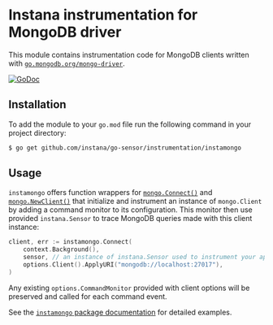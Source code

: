 Instana instrumentation for MongoDB driver
==========================================

This module contains instrumentation code for MongoDB clients written with [`go.mongodb.org/mongo-driver`](https://go.mongodb.org/mongo-driver).

[![GoDoc](https://pkg.go.dev/badge/github.com/instana/go-sensor/instrumentation/instamongo)][godoc]

Installation
------------

To add the module to your `go.mod` file run the following command in your project directory:

```bash
$ go get github.com/instana/go-sensor/instrumentation/instamongo
```

Usage
-----

`instamongo` offers function wrappers for [`mongo.Connect()`][instamongo.Connect] and [`mongo.NewClient()`][instamongo.NewClient]
that initialize and instrument an instance of `mongo.Client` by adding a command monitor to its configuration. This monitor then
use provided `instana.Sensor` to trace MongoDB queries made with this client instance:

```go
client, err := instamongo.Connect(
	context.Background(),
	sensor, // an instance of instana.Sensor used to instrument your application
	options.Client().ApplyURI("mongodb://localhost:27017"),
)
```

Any existing `options.CommandMonitor` provided with client options will be preserved and called for each command event.

See the [`instamongo` package documentation][godoc] for detailed examples.



[godoc]: https://pkg.go.dev/github.com/instana/go-sensor/instrumentation/instamongo
[instamongo.Connect]: https://pkg.go.dev/github.com/instana/go-sensor/instrumentation/instamongo#Connect
[instamongo.NewClient]: https://pkg.go.dev/github.com/instana/go-sensor/instrumentation/instamongo#NewClient

<!---
Mandatory comment section for CI/CD !!
target-pkg-url: go.mongodb.org/mongo-driver
current-version: v1.12.1
--->
